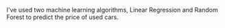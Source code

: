 I've used two machine learning algorithms, Linear Regression and Random Forest to predict the price of used cars.
